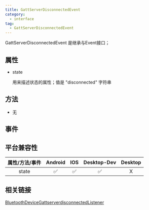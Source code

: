 ```yaml
---
title: GattServerDisconnectedEvent
category:
  - interface
tag:
  - GattServerDisconnectedEvent
---
```


GattServerDisconnectedEvent 是继承与Event接口；


## 属性

  - state

    用来描述状态的属性；值是 "disconnected" 字符串

## 方法

  - 无

## 事件

## 平台兼容性

| 属性/方法/事件 | Android | IOS | Desktop-Dev | Desktop |
|:------------:|:-------:|:---:|:-----------:|:-------:|
| state        | ✅      | ✅  | ✅          | X      |

## 相关链接
[BluetoothDeviceGattserverdisconnectedListener](../bluetooth-device-gattserverdisconnected-listener/index.md)



